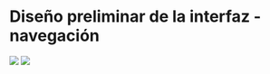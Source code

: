 # Diseño preliminar de la interfaz - navegación

<img src="http://yuml.me/diagram/scruffy/activity/(start)->(auth)->(productos al carro y finnalizar compra)->(end)" >

<img src="http://yuml.me/diagram/scruffy/activity/(start)->(Boil Kettle)->(end)" >
